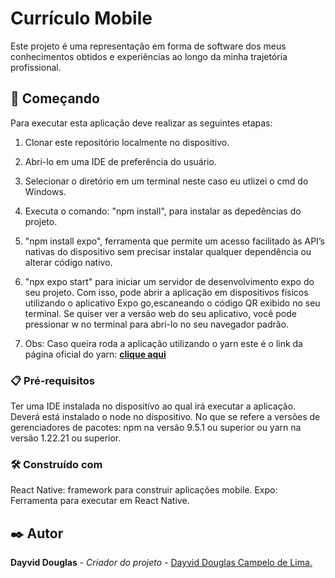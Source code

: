 # Currículo Mobile

Este projeto é uma representação em forma de software dos meus conhecimentos obtidos e experiências ao longo da minha trajetória profissional.

## 🚀 Começando
Para executar esta aplicação deve realizar as seguintes etapas:
1. Clonar este repositório localmente no dispositivo.
2. Abri-lo em uma IDE de preferência do usuário.
3. Selecionar o diretório em um terminal neste caso eu utlizei o cmd do Windows.
4. Executa o comando: "npm install", para instalar as depedências do projeto.
5. "npm install expo", ferramenta que permite um acesso facilitado às API’s nativas do dispositivo sem precisar instalar qualquer dependência ou alterar código nativo.
6. "npx expo start" para iniciar um servidor de desenvolvimento expo do seu projeto. Com isso, pode abrir a aplicação em dispositivos físicos utilizando o aplicativo Expo go,escaneando o código QR exibido no seu terminal. Se quiser ver a versão web do seu aplicativo, você pode pressionar w no terminal para abri-lo no seu navegador padrão.

7. Obs: Caso queira roda a aplicação utilizando o yarn este é o link da página oficial do yarn: **[clique aqui](https://yarnpkg.com/)**

### 📋 Pré-requisitos
Ter uma IDE instalada no dispositívo ao qual irá executar a aplicação. Deverá está instalado o node no dispositivo. No que se refere a versões de gerenciadores de pacotes: npm na versão 9.5.1 ou superior ou yarn na versão 1.22.21 ou superior.

###  🛠️ Construído com
React Native: framework para construir aplicações mobile.
Expo: Ferramenta para executar em React Native.

## ✒️ Autor

**Dayvid Douglas** - *Criador do projeto* - [Dayvid Douglas Campelo de Lima.](https://github.com/dayviddouglas)





